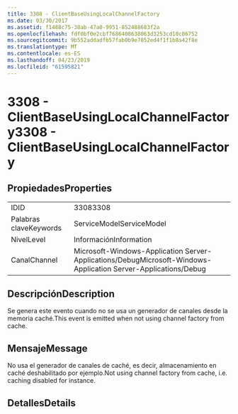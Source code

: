 ```yaml
---
title: 3308 - ClientBaseUsingLocalChannelFactory
ms.date: 03/30/2017
ms.assetid: f1488c75-38ab-47a0-9951-852488683f2a
ms.openlocfilehash: fdf0bf0e2cbf7686408638063d3253cd10c06752
ms.sourcegitcommit: 9b552addadfb57fab0b9e7852ed4f1f1b8a42f8e
ms.translationtype: MT
ms.contentlocale: es-ES
ms.lasthandoff: 04/23/2019
ms.locfileid: "61595821"
---
```

# <a name="3308---clientbaseusinglocalchannelfactory"></a><span data-ttu-id="69623-102">3308 - ClientBaseUsingLocalChannelFactory</span><span class="sxs-lookup"><span data-stu-id="69623-102">3308 - ClientBaseUsingLocalChannelFactory</span></span>
## <a name="properties"></a><span data-ttu-id="69623-103">Propiedades</span><span class="sxs-lookup"><span data-stu-id="69623-103">Properties</span></span>  
  
|||  
|-|-|  
|<span data-ttu-id="69623-104">ID</span><span class="sxs-lookup"><span data-stu-id="69623-104">ID</span></span>|<span data-ttu-id="69623-105">3308</span><span class="sxs-lookup"><span data-stu-id="69623-105">3308</span></span>|  
|<span data-ttu-id="69623-106">Palabras clave</span><span class="sxs-lookup"><span data-stu-id="69623-106">Keywords</span></span>|<span data-ttu-id="69623-107">ServiceModel</span><span class="sxs-lookup"><span data-stu-id="69623-107">ServiceModel</span></span>|  
|<span data-ttu-id="69623-108">Nivel</span><span class="sxs-lookup"><span data-stu-id="69623-108">Level</span></span>|<span data-ttu-id="69623-109">Información</span><span class="sxs-lookup"><span data-stu-id="69623-109">Information</span></span>|  
|<span data-ttu-id="69623-110">Canal</span><span class="sxs-lookup"><span data-stu-id="69623-110">Channel</span></span>|<span data-ttu-id="69623-111">Microsoft-Windows-Application Server-Applications/Debug</span><span class="sxs-lookup"><span data-stu-id="69623-111">Microsoft-Windows-Application Server-Applications/Debug</span></span>|  
  
## <a name="description"></a><span data-ttu-id="69623-112">Descripción</span><span class="sxs-lookup"><span data-stu-id="69623-112">Description</span></span>  
 <span data-ttu-id="69623-113">Se genera este evento cuando no se usa un generador de canales desde la memoria caché.</span><span class="sxs-lookup"><span data-stu-id="69623-113">This event is emitted when not using channel factory from cache.</span></span>  
  
## <a name="message"></a><span data-ttu-id="69623-114">Mensaje</span><span class="sxs-lookup"><span data-stu-id="69623-114">Message</span></span>  
 <span data-ttu-id="69623-115">No usa el generador de canales de caché, es decir, almacenamiento en caché deshabilitado por ejemplo.</span><span class="sxs-lookup"><span data-stu-id="69623-115">Not using channel factory from cache, i.e. caching disabled for instance.</span></span>  
  
## <a name="details"></a><span data-ttu-id="69623-116">Detalles</span><span class="sxs-lookup"><span data-stu-id="69623-116">Details</span></span>
